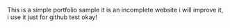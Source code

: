 This is a simple portfolio sample it is an incomplete website i will improve it, i use it just for github test okay!
